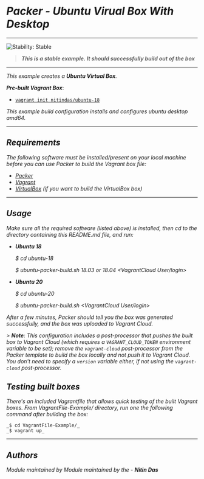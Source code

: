 # _Packer - Ubuntu Virual Box With Desktop_

<!--BEGIN STABILITY BANNER-->
---

![_Stability: Stable_](https://img.shields.io/badge/stability-Stable-success.svg?style=for-the-badge)

> **_This is a stable example. It should successfully build out of the box_**
>
---
<!--END STABILITY BANNER-->

_This example creates a **_Ubuntu Virtual Box_**._


**_Pre-built Vagrant Box_**:

  - [`vagrant init nitindas/ubuntu-18`](https://app.vagrantup.com/nitindas/boxes/ubuntu-18)

_This example build configuration installs and configures ubuntu desktop amd64._

---

## _Requirements_

_The following software must be installed/present on your local machine before you can use Packer to build the Vagrant box file:_

  - [_Packer_](http://www.packer.io/)
  - [_Vagrant_](http://vagrantup.com/)
  - [_VirtualBox_](https://www.virtualbox.org/) _(if you want to build the VirtualBox box)_

---

## _Usage_

_Make sure all the required software (listed above) is installed, then cd to the directory containing this README.md file, and run:_

* **_Ubuntu 18_**

    _$ cd ubuntu-18_
    
    _$ ubuntu-packer-build.sh 18.03 or 18.04 <VagrantCloud User/login> <VagrantCloud Password>_


* **_Ubuntu 20_**

    _$ cd ubuntu-20_

    _$ ubuntu-packer-build.sh <VagrantCloud User/login> <VagrantCloud Password>_


_After a few minutes, Packer should tell you the box was generated successfully, and the box was uploaded to Vagrant Cloud._

_> **Note**: This configuration includes a post-processor that pushes the built box to Vagrant Cloud (which requires a `VAGRANT_CLOUD_TOKEN` environment variable to be set); remove the `vagrant-cloud` post-processor from the Packer template to build the box locally and not push it to Vagrant Cloud. You don't need to specify a `version` variable either, if not using the `vagrant-cloud` post-processor._

## _Testing built boxes_

_There's an included Vagrantfile that allows quick testing of the built Vagrant boxes. From VagrantFile-Example/ directory, run one the following command after building the box:_

    _$ cd VagrantFile-Example/_
    _$ vagrant up_

---

## _Authors_
_Module maintained by Module maintained by the - **Nitin Das**_
